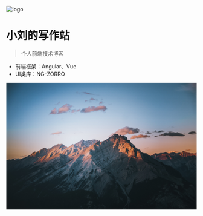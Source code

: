 ![logo](https://docsify.js.org/_media/icon.svg)

# 小刘的写作站

> 个人前端技术博客

* 前端框架：Angular、Vue
* UI类库：NG-ZORRO

<!-- [GitHub](https://github.com/LauGaHo/LauGaHo.github.io) -->
<!-- [Get Started](#quick-start) -->

<!-- 背景图片 -->
![](_media/bd.jpg)
